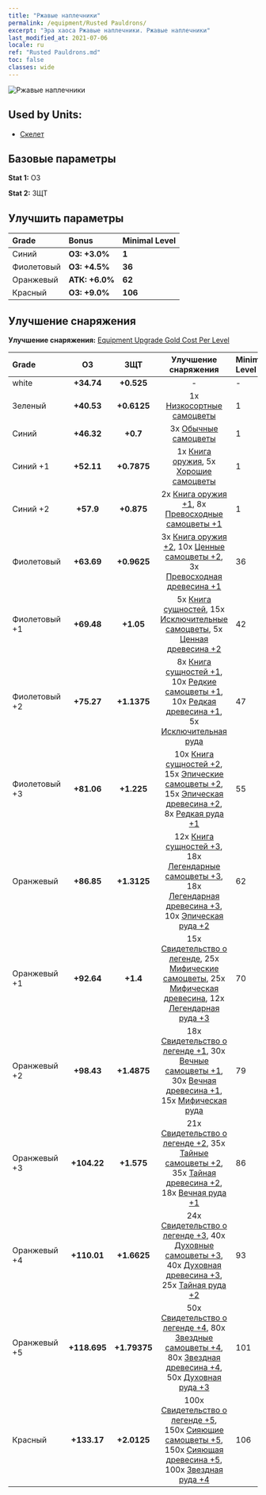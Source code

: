 ```yaml
---
title: "Ржавые наплечники"
permalink: /equipment/Rusted Pauldrons/
excerpt: "Эра хаоса Ржавые наплечники. Ржавые наплечники"
last_modified_at: 2021-07-06
locale: ru
ref: "Rusted Pauldrons.md"
toc: false
classes: wide
---
```


  ![Ржавые наплечники](/images/e/e_3014.png)

## Used by Units:

* [Скелет](/ru/units/Skeleton/) 


## Базовые параметры
 **Stat 1:** ОЗ

 **Stat 2:** ЗЩТ

## Улучшить параметры

  |     Grade    |   Bonus | Minimal Level | 
  |:-------------|:--------|:--------------| 
  | Синий | **ОЗ: +3.0%** | **1** | 
  | Фиолетовый | **ОЗ: +4.5%** | **36** | 
  | Оранжевый | **АТК: +6.0%** | **62** | 
  | Красный | **ОЗ: +9.0%** | **106** | 


## Улучшение снаряжения
 **Улучшение снаряжения:** [Equipment Upgrade Gold Cost Per Level](/equipment/EquipmentUpgradeCostPerLevel/) 

  |          Grade      | ОЗ | ЗЩТ | Улучшение снаряжения | Minimal Level |
  |:--------------------|:---------:|:---------:|:----------------:|:--------------|
  | white | **+34.74** | **+0.525** | - | - |
  | Зеленый | **+40.53** | **+0.6125** | 1x [Низкосортные самоцветы](/ItemsRU/mat_4/) | 1 |
  | Синий | **+46.32** | **+0.7** | 3x [Обычные самоцветы](/ItemsRU/mat_10/) | 1 |
  | Синий +1 | **+52.11** | **+0.7875** | 1x [Книга оружия](/ItemsRU/mat_18/), 5x [Хорошие самоцветы](/ItemsRU/mat_16/) | 1 |
  | Синий +2 | **+57.9** | **+0.875** | 2x [Книга оружия +1](/ItemsRU/mat_25/), 8x [Превосходные самоцветы +1](/ItemsRU/mat_23/) | 1 |
  | Фиолетовый | **+63.69** | **+0.9625** | 3x [Книга оружия +2](/ItemsRU/mat_32/), 10x [Ценные самоцветы +2](/ItemsRU/mat_30/), 3x [Превосходная древесина +1](/ItemsRU/mat_20/) | 36 |
  | Фиолетовый +1 | **+69.48** | **+1.05** | 5x [Книга сущностей](/ItemsRU/mat_39/), 15x [Исключительные самоцветы](/ItemsRU/mat_37/), 5x [Ценная древесина +2](/ItemsRU/mat_27/) | 42 |
  | Фиолетовый +2 | **+75.27** | **+1.1375** | 8x [Книга сущностей +1](/ItemsRU/mat_46/), 10x [Редкие самоцветы +1](/ItemsRU/mat_44/), 10x [Редкая древесина +1](/ItemsRU/mat_41/), 5x [Исключительная руда](/ItemsRU/mat_33/) | 47 |
  | Фиолетовый +3 | **+81.06** | **+1.225** | 10x [Книга сущностей +2](/ItemsRU/mat_53/), 15x [Эпические самоцветы +2](/ItemsRU/mat_51/), 15x [Эпическая древесина +2](/ItemsRU/mat_48/), 8x [Редкая руда +1](/ItemsRU/mat_40/) | 55 |
  | Оранжевый | **+86.85** | **+1.3125** | 12x [Книга сущностей +3](/ItemsRU/mat_60/), 18x [Легендарные самоцветы +3](/ItemsRU/mat_58/), 18x [Легендарная древесина +3](/ItemsRU/mat_55/), 10x [Эпическая руда +2](/ItemsRU/mat_47/) | 62 |
  | Оранжевый +1 | **+92.64** | **+1.4** | 15x [Свидетельство о легенде](/ItemsRU/mat_67/), 25x [Мифические самоцветы](/ItemsRU/mat_65/), 25x [Мифическая древесина](/ItemsRU/mat_62/), 12x [Легендарная руда +3](/ItemsRU/mat_54/) | 70 |
  | Оранжевый +2 | **+98.43** | **+1.4875** | 18x [Свидетельство о легенде +1](/ItemsRU/mat_74/), 30x [Вечные самоцветы +1](/ItemsRU/mat_72/), 30x [Вечная древесина +1](/ItemsRU/mat_69/), 15x [Мифическая руда](/ItemsRU/mat_61/) | 79 |
  | Оранжевый +3 | **+104.22** | **+1.575** | 21x [Свидетельство о легенде +2](/ItemsRU/mat_81/), 35x [Тайные самоцветы +2](/ItemsRU/mat_79/), 35x [Тайная древесина +2](/ItemsRU/mat_76/), 18x [Вечная руда +1](/ItemsRU/mat_68/) | 86 |
  | Оранжевый +4 | **+110.01** | **+1.6625** | 24x [Свидетельство о легенде +3](/ItemsRU/mat_88/), 40x [Духовные самоцветы +3](/ItemsRU/mat_86/), 40x [Духовная древесина +3](/ItemsRU/mat_83/), 25x [Тайная руда +2](/ItemsRU/mat_75/) | 93 |
  | Оранжевый +5 | **+118.695** | **+1.79375** | 50x [Свидетельство о легенде +4](/ItemsRU/mat_95/), 80x [Звездные самоцветы +4](/ItemsRU/mat_93/), 80x [Звездная древесина +4](/ItemsRU/mat_90/), 50x [Духовная руда +3](/ItemsRU/mat_82/) | 101 |
  | Красный | **+133.17** | **+2.0125** | 100x [Свидетельство о легенде +5](/ItemsRU/mat_102/), 150x [Сияющие самоцветы +5](/ItemsRU/mat_100/), 150x [Сияющая древесина +5](/ItemsRU/mat_97/), 100x [Звездная руда +4](/ItemsRU/mat_89/) | 106 |

